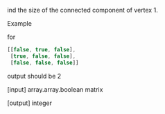 ind the size of the connected component of vertex 1.

Example

for

```Javascript
[[false, true, false],
 [true, false, false],
 [false, false, false]]
```

output should be 2

[input] array.array.boolean matrix

[output] integer
